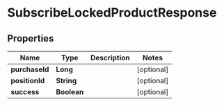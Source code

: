 

# SubscribeLockedProductResponse


## Properties

| Name | Type | Description | Notes |
|------------ | ------------- | ------------- | -------------|
|**purchaseId** | **Long** |  |  [optional] |
|**positionId** | **String** |  |  [optional] |
|**success** | **Boolean** |  |  [optional] |




